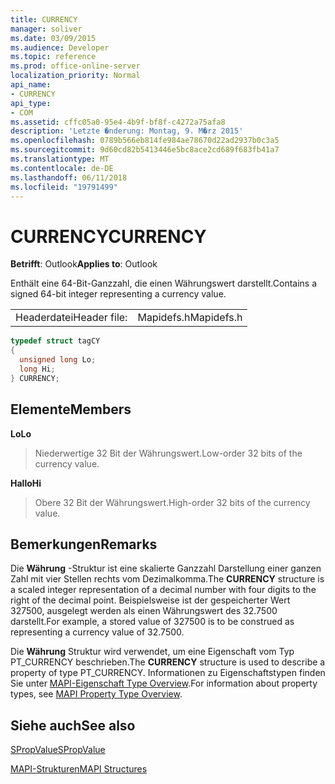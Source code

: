 ```yaml
---
title: CURRENCY
manager: soliver
ms.date: 03/09/2015
ms.audience: Developer
ms.topic: reference
ms.prod: office-online-server
localization_priority: Normal
api_name:
- CURRENCY
api_type:
- COM
ms.assetid: cffc05a0-95e4-4b9f-bf8f-c4272a75afa8
description: 'Letzte �nderung: Montag, 9. M�rz 2015'
ms.openlocfilehash: 0789b566eb814fe984ae78670d22ad2937b0c3a5
ms.sourcegitcommit: 9d60cd82b5413446e5bc8ace2cd689f683fb41a7
ms.translationtype: MT
ms.contentlocale: de-DE
ms.lasthandoff: 06/11/2018
ms.locfileid: "19791499"
---
```

# <a name="currency"></a><span data-ttu-id="68788-103">CURRENCY</span><span class="sxs-lookup"><span data-stu-id="68788-103">CURRENCY</span></span>

  
  
<span data-ttu-id="68788-104">**Betrifft**: Outlook</span><span class="sxs-lookup"><span data-stu-id="68788-104">**Applies to**: Outlook</span></span> 
  
<span data-ttu-id="68788-105">Enthält eine 64-Bit-Ganzzahl, die einen Währungswert darstellt.</span><span class="sxs-lookup"><span data-stu-id="68788-105">Contains a signed 64-bit integer representing a currency value.</span></span> 
  
|||
|:-----|:-----|
|<span data-ttu-id="68788-106">Headerdatei</span><span class="sxs-lookup"><span data-stu-id="68788-106">Header file:</span></span>  <br/> |<span data-ttu-id="68788-107">Mapidefs.h</span><span class="sxs-lookup"><span data-stu-id="68788-107">Mapidefs.h</span></span>  <br/> |
   
```cpp
typedef struct tagCY
{
  unsigned long Lo;
  long Hi;
} CURRENCY;

```

## <a name="members"></a><span data-ttu-id="68788-108">Elemente</span><span class="sxs-lookup"><span data-stu-id="68788-108">Members</span></span>

 <span data-ttu-id="68788-109">**Lo**</span><span class="sxs-lookup"><span data-stu-id="68788-109">**Lo**</span></span>
  
> <span data-ttu-id="68788-110">Niederwertige 32 Bit der Währungswert.</span><span class="sxs-lookup"><span data-stu-id="68788-110">Low-order 32 bits of the currency value.</span></span> 
    
 <span data-ttu-id="68788-111">**Hallo**</span><span class="sxs-lookup"><span data-stu-id="68788-111">**Hi**</span></span>
  
> <span data-ttu-id="68788-112">Obere 32 Bit der Währungswert.</span><span class="sxs-lookup"><span data-stu-id="68788-112">High-order 32 bits of the currency value.</span></span>
    
## <a name="remarks"></a><span data-ttu-id="68788-113">Bemerkungen</span><span class="sxs-lookup"><span data-stu-id="68788-113">Remarks</span></span>

<span data-ttu-id="68788-114">Die **Währung** -Struktur ist eine skalierte Ganzzahl Darstellung einer ganzen Zahl mit vier Stellen rechts vom Dezimalkomma.</span><span class="sxs-lookup"><span data-stu-id="68788-114">The **CURRENCY** structure is a scaled integer representation of a decimal number with four digits to the right of the decimal point.</span></span> <span data-ttu-id="68788-115">Beispielsweise ist der gespeicherter Wert 327500, ausgelegt werden als einen Währungswert des 32.7500 darstellt.</span><span class="sxs-lookup"><span data-stu-id="68788-115">For example, a stored value of 327500 is to be construed as representing a currency value of 32.7500.</span></span> 
  
<span data-ttu-id="68788-116">Die **Währung** Struktur wird verwendet, um eine Eigenschaft vom Typ PT_CURRENCY beschrieben.</span><span class="sxs-lookup"><span data-stu-id="68788-116">The **CURRENCY** structure is used to describe a property of type PT_CURRENCY.</span></span> <span data-ttu-id="68788-117">Informationen zu Eigenschaftstypen finden Sie unter [MAPI-Eigenschaft Type Overview](mapi-property-type-overview.md).</span><span class="sxs-lookup"><span data-stu-id="68788-117">For information about property types, see [MAPI Property Type Overview](mapi-property-type-overview.md).</span></span>
  
## <a name="see-also"></a><span data-ttu-id="68788-118">Siehe auch</span><span class="sxs-lookup"><span data-stu-id="68788-118">See also</span></span>



[<span data-ttu-id="68788-119">SPropValue</span><span class="sxs-lookup"><span data-stu-id="68788-119">SPropValue</span></span>](spropvalue.md)


[<span data-ttu-id="68788-120">MAPI-Strukturen</span><span class="sxs-lookup"><span data-stu-id="68788-120">MAPI Structures</span></span>](mapi-structures.md)

